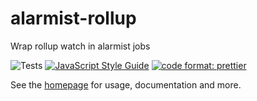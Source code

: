 # alarmist-rollup

Wrap rollup watch in alarmist jobs

![Tests](https://github.com/jyboudreau/alarmist-rollup/workflows/CI%20Workflow/badge.svg?branch=master)
[![JavaScript Style Guide](https://img.shields.io/badge/code_style-standard-brightgreen.svg)](https://standardjs.com)
[![code format: prettier](https://img.shields.io/badge/code_style-prettier-ff69b4.svg?style=flat)](https://github.com/prettier/prettier)

See the [homepage](https://github.com/jyboudreau/alarmist-rollup#readme) for usage, documentation and more.
